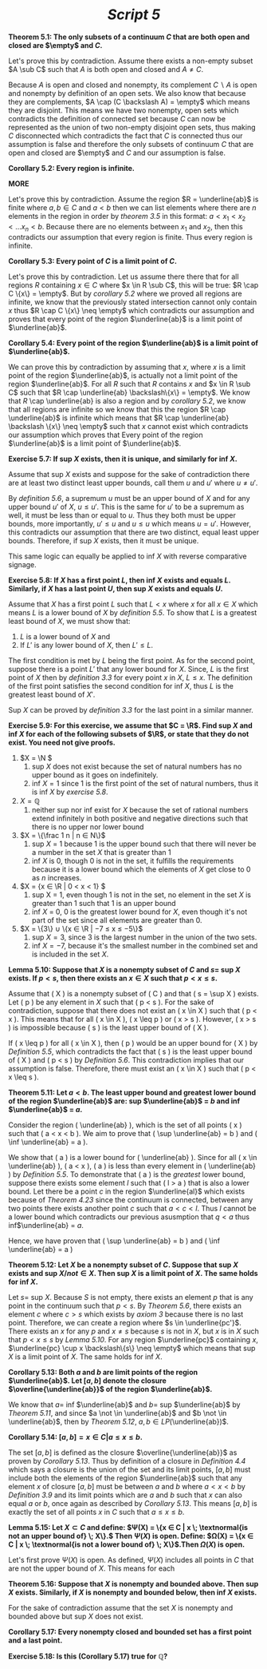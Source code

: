 ***<h1 style="text-align: center;">Script 5</h1>***
**Theorem 5.1: The only subsets of a continuum $C$ that are both open and closed are $\empty$ and $C$.**

Let's prove this by contradiction. Assume there exists a non-empty subset $A \sub C$ such that $A$ is both open and closed and $A \neq C$.

Because $A$ is open and closed and nonempty, its complement $C\backslash A$ is open and nonempty by definition of an open sets. We also know that because they are complements, $A \cap (C \backslash A) = \empty$ which means they are disjoint. This means we have two nonempty, open sets which contradicts the definition of connected set because $C$ can now be represented as the union of two non-empty disjoint open sets, thus making $C$ disconnected which contradicts the fact that $C$ is connected thus our assumption is false and therefore the only subsets of continuum $C$ that are open and closed are $\empty$ and $C$ and our assumption is false. 


**Corollary 5.2: Every region is infinite.**

**MORE**

Let's prove this by contradiction. Assume the region $R = \underline{ab}$ is finite where $a,b \in C$ and $a < b$ then we can list elements where there are $n$ elements in the region in order by *theorem 3.5* in this format: $a < x_1<x_2<...x_n<b$. Because there are no elements between $x_1$ and $x_2$, then this contradicts our assumption that every region is finite. Thus every region is infinite.



**Corollary 5.3: Every point of $C$ is a limit point of $C$.**

Let's prove this by contradiction. Let us assume there there that for all regions $R$ containing $x\in C$ where $x \in R \sub C$, this will be true: $R \cap C \{x\} = \empty$. But by *corollary 5.2* where we proved all regions are infinite, we know that the previously stated intersection cannot only contain $x$ thus $R \cap C \{x\} \neq \empty$ which contradicts our assumption and proves that every point of the region $\underline{ab}$ is a limit point of $\underline{ab}$.


**Corollary 5.4: Every point of the region $\underline{ab}$ is a limit point of $\underline{ab}$.**

We can prove this by contradiction by assuming that $x$, where $x$ is a limit point of the region $\underline{ab}$, is actually not a limit point of the region $\underline{ab}$. For all $R$ such that $R$ contains $x$ and $x \in R \sub C$ such that $R \cap \underline{ab} \backslash\{x\} = \empty$. We know that $R$ \cap \underline{ab} is also a region and by *corollary 5.2*, we know that all regions are infinite so we know that this the region $R \cap \underline{ab}$ is infinite which means that $R \cap \underline{ab} \backslash \{x\} \neq \empty$ such that $x$ cannot exist which contradicts our assumption which proves that Every point of the region $\underline{ab}$ is a limit point of $\underline{ab}$.

**Exercise 5.7: If sup $X$ exists, then it is unique, and similarly for inf $X$.**

Assume that sup $X$ exists and suppose for the sake of contradiction there are at least two distinct least upper bounds, call them $u$ and $u'$ where $u \neq u'$. 

By *definition 5.6*, a supremum $u$ must be an upper bound of $X$ and for any upper bound $u'$ of $X$, $u \leq u'$. This is the same for $u'$ to be a supremum as well, it must be less than or equal to $u$. Thus they both must be upper bounds, more importantly, $u' \leq u$ and $u \leq u$ which means $u = u'$. However, this contradicts our assumption that there are two distinct, equal least upper bounds. Therefore, if sup $X$ exists, then it must be unique.

This same logic can equally be applied to inf $X$ with reverse comparative signage.


**Exercise 5.8: If $X$ has a first point $L$, then inf $X$ exists and equals $L$. Similarly, if $X$ has a last point $U$, then sup $X$ exists and equals $U$.**

Assume that $X$ has a first point $L$ such that $L < x$ where $x$ for all $x \in X$ which means $L$ is a lower bound of $X$ by *definition 5.5*. To show that $L$ is a greatest least bound of $X$, we must show that:
   1. $L$ is a lower bound of $X$ and
   2. If $L'$ is any lower bound of $X$, then $L' \leq L$.

The first condition is met by $L$ being the first point. As for the second point, suppose there is a point $L'$ that any lower bound for $X$. Since, $L$ is the first point of $X$ then by *definition 3.3* for every point $x$ in $X$, $L \leq x$. The definition of the first point satisfies the second condition for inf $X$, thus $L$ is the greatest least bound of $X'$.

Sup $X$ can be proved by *definition 3.3* for the last point in a similar manner.


**Exercise 5.9: For this exercise, we assume that $C = \R$. Find sup $X$ and inf $X$ for each of the following subsets of $\R$, or state that they do not exist. You need not give proofs.**
1. $X = \N $
   1. sup $X$ does not exist because the set of natural numbers has no upper bound as it goes on indefinitely. 
   2. inf $X = 1$ since 1 is the first point of the set of natural numbers, thus it is inf $X$ by *exercise 5.8*.
2. $X = \mathbb{Q}$
   1. neither sup nor inf exist for $X$ because the set of rational numbers extend infinitely in both positive and negative directions such that there is no upper nor lower bound
3. $X = \{\frac 1 n | n ∈ N\}$ 
   1. sup $X$ = 1 because 1 is the upper bound such that there will never be a number in the set $X$ that is greater than 1
   2. inf $X$ is 0, though $0$ is not in the set, it fulfills the requirements because it is a lower bound which the elements of $X$ get close to 0 as $n$ increases.
4. $X = \{x ∈ \R | 0 < x < 1\} $
   1. sup X = $1$, even though 1 is not in the set, no element in the set $X$ is greater than 1 such that $1$ is an upper bound 
   2. inf $X$ = 0, 0 is the greatest lower bound for $X$, even though it's not part of the set since all elements are greater than 0.
5. $X = \{3\} ∪ \{x ∈ \R | −7 ≤ x ≤ −5\}$
   1. sup $X=3$, since 3 is the largest number in the union of the two sets.
   2. inf $⁡X= −7$, because it's the smallest number in the combined set and is included in the set $X$.

**Lemma 5.10: Suppose that $X$ is a nonempty subset of $C$ and $s =$ sup $X$ exists. If $p < s$, then there exists an $x ∈ X$ such that $p < x ≤ s$.**

Assume that \( X \) is a nonempty subset of \( C \) and that \( s = \sup X \) exists. Let \( p \) be any element in $X$ such that \( p < s \). For the sake of contradiction, suppose that there does not exist an \( x \in X \) such that \( p < x \). This means that for all \( x \in X \), \( x \leq p \) or \( x > s \). However, \( x > s \) is impossible because \( s \) is the least upper bound of \( X \).

If \( x \leq p \) for all \( x \in X \), then \( p \) would be an upper bound for \( X \) by *Definition 5.5*, which contradicts the fact that \( s \) is the least upper bound of \( X \) and \( p < s \) by *Definition 5.6*. This contradiction implies that our assumption is false. Therefore, there must exist an \( x \in X \) such that \( p < x \leq s \).


**Theorem 5.11: Let $a < b$. The least upper bound and greatest lower bound of the region $\underline{ab}$ are: sup $\underline{ab}$ = $b$ and inf $\underline{ab}$ = $a$.**

Consider the region \( \underline{ab} \), which is the set of all points \( x \) such that \( a < x < b \). We aim to prove that \( \sup \underline{ab} = b \) and \( \inf \underline{ab} = a \).

We show that \( a \) is a lower bound for \( \underline{ab} \). Since for all \( x \in \underline{ab} \), \( a < x \), \( a \) is less than every element in \( \underline{ab} \) by *Definition 5.5*. To demonstrate that \( a \) is the *greatest* lower bound, suppose there exists some element $l$ such that \( l > a \) that is also a lower bound. Let there be a point $c$ in the region $\underline{al}$ which exists because of *Theorem 4.23* since the continuum is connected, between any two points there exists another point $c$ such that $a < c < l$. Thus $l$ cannot be a lower bound which contradicts our previous asusmption that $q < a$ thus inf$\underline{ab} = $a$. 

Hence, we have proven that \( \sup \underline{ab} = b \) and \( \inf \underline{ab} = a \)

**Theorem 5.12: Let $X$ be a nonempty subset of $C$. Suppose that sup $X$ exists and sup $X /not \in X$. Then sup $X$ is a limit point of $X$. The same holds for inf $X$.**

Let $s =$ sup $X$. Because $S$ is not empty, there exists an element $p$ that is any point in the continuum such that $p < s$. By *Theorem 5.6*, there exists an element $c$ where $c>s$ which exists by *axiom 3* because there is no last point. Therefore, we can create a region where $s \in \underline{pc'}$. There exists an $x$ for any $p$ and $x \neq s$ because $s$ is not in $X$, but $x$ is in $X$ such that $p < x \leq s$ by *Lemma 5.10*. For any region $\underline{pc}$ containing $x$, $\underline{pc} \cup x \backslash\{s\} \neq \empty$ which means that sup $X$ is a limit point of $X$. The same holds for inf $X$. 

**Corollary 5.13: Both $a$ and $b$ are limit points of the region $\underline{ab}$. Let $[a, b]$ denote the closure $\overline{\underline{ab}}$ of the region $\underline{ab}$.**

We know that $a =$ inf $\underline{ab}$ and $b=$ sup $\underline{ab}$ by *Theorem 5.11*, and since $a \not \in \underline{ab}$ and $b \not \in \underline{ab}$, then by *Theorem 5.12*, $a, b \in LP$(\underline{ab})$.


**Corollary 5.14: $[a, b] = {x ∈ C | a ≤ x ≤ b}$.**

The set $[a,b]$ is defined as the closure $\overline{\underline{ab}}$ as proven by *Corollary 5.13*. Thus by definition of a closure in *Definition 4.4* which says a closure is the union of the set and its limit points, $[a,b]$ must include both the elements of the region $\underline{ab}$ such that any element $x$ of closure $[a,b]$ must be between $a$ and $b$ where $a < x < b$ by *Definition 3.9* and its limit points which are $a$ and $b$ such that $x$ can also equal $a$ or $b$, once again as described by *Corollary 5.13*. This means $[a,b]$ is exactly the set of all points $x$ in $C$ such that $a≤x≤b$.


**Lemma 5.15: Let $X ⊂ C$ and define: $Ψ(X) = \{x ∈ C | x \; \textnormal{is not an upper bound of} \; X\}.$ Then $Ψ(X)$ is open. Define: $Ω(X) = \{x ∈ C | x \;  \textnormal{is not a lower bound of} \; X\}$.Then $Ω(X)$ is open.**

   Let's first prove $\Psi (X)$ is open. As defined, $\Psi (X)$ includes all points in $C$ that are not the upper bound of $X$. This means for each 


**Theorem 5.16: Suppose that $X$ is nonempty and bounded above. Then sup $X$ exists. Similarly, if $X$ is nonempty and bounded below, then inf $X$ exists.**

For the sake of contradiction assume that the set $X$ is nonempty and bounded above but sup $X$ does not exist. 

**Corollary 5.17: Every nonempty closed and bounded set has a first point and a last point.**


**Exercise 5.18: Is this (Corollary 5.17) true for $\mathbb{Q}$?**